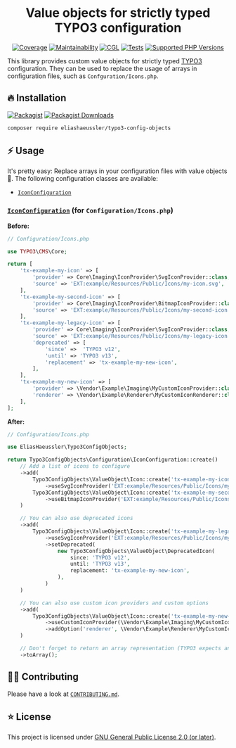 <div align="center">

# Value objects for strictly typed TYPO3 configuration

[![Coverage](https://img.shields.io/coverallsCoverage/github/eliashaeussler/typo3-config-objects?logo=coveralls)](https://coveralls.io/github/eliashaeussler/typo3-config-objects)
[![Maintainability](https://img.shields.io/codeclimate/maintainability/eliashaeussler/typo3-config-objects?logo=codeclimate)](https://codeclimate.com/github/eliashaeussler/typo3-config-objects/maintainability)
[![CGL](https://img.shields.io/github/actions/workflow/status/eliashaeussler/typo3-config-objects/cgl.yaml?label=cgl&logo=github)](https://github.com/eliashaeussler/typo3-config-objects/actions/workflows/cgl.yaml)
[![Tests](https://img.shields.io/github/actions/workflow/status/eliashaeussler/typo3-config-objects/tests.yaml?label=tests&logo=github)](https://github.com/eliashaeussler/typo3-config-objects/actions/workflows/tests.yaml)
[![Supported PHP Versions](https://img.shields.io/packagist/dependency-v/eliashaeussler/typo3-config-objects/php?logo=php)](https://packagist.org/packages/eliashaeussler/typo3-config-objects)

</div>

This library provides custom value objects for strictly typed [TYPO3](https://typo3.org/) configuration.
They can be used to replace the usage of arrays in configuration files, such as `Confguration/Icons.php`.

## 🔥 Installation

[![Packagist](https://img.shields.io/packagist/v/eliashaeussler/typo3-config-objects?label=version&logo=packagist)](https://packagist.org/packages/eliashaeussler/typo3-config-objects)
[![Packagist Downloads](https://img.shields.io/packagist/dt/eliashaeussler/typo3-config-objects?color=brightgreen)](https://packagist.org/packages/eliashaeussler/typo3-config-objects)

```bash
composer require eliashaeussler/typo3-config-objects
```

## ⚡ Usage

It's pretty easy: Replace arrays in your configuration files with value objects 💅.
The following configuration classes are available:

* [`IconConfiguration`](#iconconfiguration-for-configurationiconsphp)

### [`IconConfiguration`](src/Configuration/IconConfiguration.php) (for `Configuration/Icons.php`)

**Before:**

```php
// Configuration/Icons.php

use TYPO3\CMS\Core;

return [
    'tx-example-my-icon' => [
        'provider' => Core\Imaging\IconProvider\SvgIconProvider::class,
        'source' => 'EXT:example/Resources/Public/Icons/my-icon.svg',
    ],
    'tx-example-my-second-icon' => [
        'provider' => Core\Imaging\IconProvider\BitmapIconProvider::class,
        'source' => 'EXT:example/Resources/Public/Icons/my-second-icon.jpg',
    ],
    'tx-example-my-legacy-icon' => [
        'provider' => Core\Imaging\IconProvider\SvgIconProvider::class,
        'source' => 'EXT:example/Resources/Public/Icons/my-legacy-icon.svg',
        'deprecated' => [
            'since' =>  'TYPO3 v12',
            'until' => 'TYPO3 v13',
            'replacement' => 'tx-example-my-new-icon',
        ],
    ],
    'tx-example-my-new-icon' => [
        'provider' => \Vendor\Example\Imaging\MyCustomIconProvider::class,
        'renderer' => \Vendor\Example\Renderer\MyCustomIconRenderer::class,
    ],
];
```

**After:**

```php
// Configuration/Icons.php

use EliasHaeussler\Typo3ConfigObjects;

return Typo3ConfigObjects\Configuration\IconConfiguration::create()
    // Add a list of icons to configure
    ->add(
        Typo3ConfigObjects\ValueObject\Icon::create('tx-example-my-icon')
            ->useSvgIconProvider('EXT:example/Resources/Public/Icons/my-icon.svg'),
        Typo3ConfigObjects\ValueObject\Icon::create('tx-example-my-second-icon')
            ->useBitmapIconProvider('EXT:example/Resources/Public/Icons/my-second-icon.jpg')
    )

    // You can also use deprecated icons
    ->add(
        Typo3ConfigObjects\ValueObject\Icon::create('tx-example-my-legacy-icon')
            ->useSvgIconProvider('EXT:example/Resources/Public/Icons/my-legacy-icon.svg')
            ->setDeprecated(
                new Typo3ConfigObjects\ValueObject\DeprecatedIcon(
                    since: 'TYPO3 v12',
                    until: 'TYPO3 v13',
                    replacement: 'tx-example-my-new-icon',
                ),
            )
    )

    // You can also use custom icon providers and custom options
    ->add(
        Typo3ConfigObjects\ValueObject\Icon::create('tx-example-my-new-icon')
            ->useCustomIconProvider(\Vendor\Example\Imaging\MyCustomIconProvider::class)
            ->addOption('renderer', \Vendor\Example\Renderer\MyCustomIconRenderer::class)
    )

    // Don't forget to return an array representation (TYPO3 expects an array to be returned)
    ->toArray();
```

## 🧑‍💻 Contributing

Please have a look at [`CONTRIBUTING.md`](CONTRIBUTING.md).

## ⭐ License

This project is licensed under [GNU General Public License 2.0 (or later)](LICENSE).
